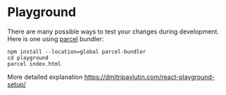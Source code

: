 # Playground

There are many possible ways to test your changes during development. Here is one using [parcel](https://parceljs.org/) bundler:

```shell
npm install --location=global parcel-bundler
cd playground
parcel index.html
```

More detailed explanation https://dmitripavlutin.com/react-playground-setup/